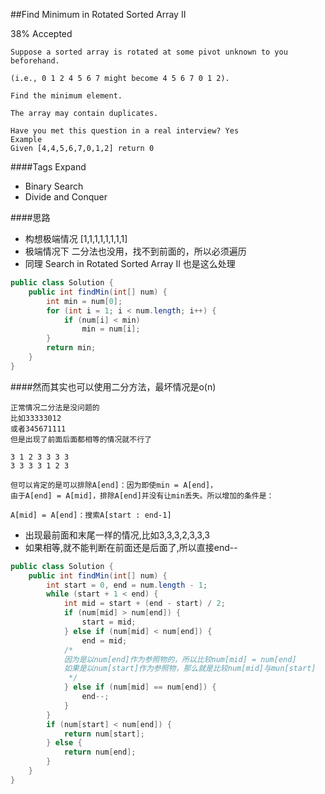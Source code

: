 ##Find Minimum in Rotated Sorted Array II

38% Accepted

	Suppose a sorted array is rotated at some pivot unknown to you beforehand.

	(i.e., 0 1 2 4 5 6 7 might become 4 5 6 7 0 1 2).

	Find the minimum element.

	The array may contain duplicates.

	Have you met this question in a real interview? Yes
	Example
	Given [4,4,5,6,7,0,1,2] return 0

####Tags Expand
- Binary Search
- Divide and Conquer

####思路
- 构想极端情况 [1,1,1,1,1,1,1,1]
- 极端情况下 二分法也没用，找不到前面的，所以必须遍历
- 同理 Search in Rotated Sorted Array II 也是这么处理

```java
public class Solution {
    public int findMin(int[] num) {
        int min = num[0];
        for (int i = 1; i < num.length; i++) {
            if (num[i] < min)
                min = num[i];
        }
        return min;
    }
}
```

####然而其实也可以使用二分方法，最坏情况是o(n)

    正常情况二分法是没问题的
    比如33333012
    或者345671111
    但是出现了前面后面都相等的情况就不行了

    3 1 2 3 3 3 3
    3 3 3 3 1 2 3

    但可以肯定的是可以排除A[end]：因为即使min = A[end]，
    由于A[end] = A[mid]，排除A[end]并没有让min丢失。所以增加的条件是：

    A[mid] = A[end]：搜索A[start : end-1]

- 出现最前面和末尾一样的情况,比如3,3,3,2,3,3,3
- 如果相等,就不能判断在前面还是后面了,所以直接end--

```java
public class Solution {
    public int findMin(int[] num) {
        int start = 0, end = num.length - 1;
        while (start + 1 < end) {
            int mid = start + (end - start) / 2;
            if (num[mid] > num[end]) {
                start = mid;
            } else if (num[mid] < num[end]) {
                end = mid;
            /*
            因为是以num[end]作为参照物的，所以比较num[mid] = num[end]
            如果是以num[start]作为参照物，那么就是比较num[mid]与mun[start]
             */
            } else if (num[mid] == num[end]) {
                end--;
            }
        }
        if (num[start] < num[end]) {
            return num[start];
        } else {
            return num[end];
        }
    }
}
```
